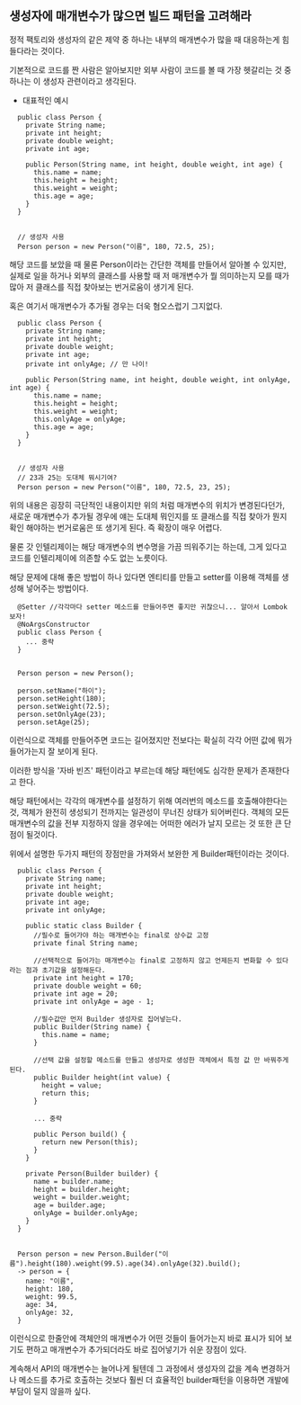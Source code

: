 ## 생성자에 매개변수가 많으면 빌드 패턴을 고려해라

정적 팩토리와 생성자의 같은 제약 중 하나는 내부의 매개변수가 많을 때 대응하는게 힘들다라는 것이다.

기본적으로 코드를 짠 사람은 알아보지만 외부 사람이 코드를 볼 때 가장 헷갈리는 것 중 하나는 이 생성자 관련이라고 생각된다.

- 대표적인 예시

```
  public class Person {
    private String name;
    private int height;
    private double weight;
    private int age;

    public Person(String name, int height, double weight, int age) {
      this.name = name;
      this.height = height;
      this.weight = weight;
      this.age = age;
    }
  }


  // 생성자 사용
  Person person = new Person("이름", 180, 72.5, 25);
```

해당 코드를 보았을 때 물론 Person이라는 간단한 객체를 만들어서 알아볼 수 있지만, 실제로 일을 하거나 외부의 클래스를 사용할 때 저 매개변수가 뭘 의미하는지 모를 때가 많아 저 클래스를 직접 찾아보는 번거로움이 생기게 된다.

혹은 여기서 매개변수가 추가될 경우는 더욱 혐오스럽기 그지없다.

```
  public class Person {
    private String name;
    private int height;
    private double weight;
    private int age;
    private int onlyAge; // 만 나이!

    public Person(String name, int height, double weight, int onlyAge, int age) {
      this.name = name;
      this.height = height;
      this.weight = weight;
      this.onlyAge = onlyAge;
      this.age = age;
    }
  }


  // 생성자 사용
  // 23과 25는 도대체 뭐시기여?
  Person person = new Person("이름", 180, 72.5, 23, 25);
```

위의 내용은 굉장히 극단적인 내용이지만 위의 처럼 매개변수의 위치가 변경된다던가, 새로운 매개변수가 추가될 경우에 얘는 도대체 뭐인지를 또 클래스를 직접 찾아가 뭔지 확인 해야하는 번거로움은 또 생기게 된다. 즉 확장이 매우 어렵다.

물론 갓 인텔리제이는 해당 매개변수의 변수명을 가끔 띄워주기는 하는데, 그게 있다고 코드를 인텔리제이에 의존할 수도 없는 노릇이다.

해당 문제에 대해 좋은 방법이 하나 있다면 엔티티를 만들고 setter를 이용해 객체를 생성해 넣어주는 방법이다.

```
  @Setter //각각마다 setter 메소드를 만들어주면 좋지만 귀찮으니... 알아서 Lombok보자!
  @NoArgsConstructor
  public class Person {
    ... 중략
  }


  Person person = new Person();

  person.setName("하이");
  person.setHeight(180);
  person.setWeight(72.5);
  person.setOnlyAge(23);
  person.setAge(25);
```

이런식으로 객체를 만들어주면 코드는 길어졌지만 전보다는 확실히 각각 어떤 값에 뭐가 들어가는지 잘 보이게 된다.

이러한 방식을 '자바 빈즈' 패턴이라고 부르는데 해당 패턴에도 심각한 문제가 존재한다고 한다.

해당 패턴에서는 각각의 매개변수를 설정하기 위해 여러번의 메소드를 호출해야한다는 것, 객체가 완전히 생성되기 전까지는 일관성이 무너진 상태가 되어버린다. 객체의 모든 매개변수의 값을 전부 지정하지 않을 경우에는 어떠한 에러가 날지 모르는 것 또한 큰 단점이 될것이다.

위에서 설명한 두가지 패턴의 장점만을 가져와서 보완한 게 Builder패턴이라는 것이다.

```
  public class Person {
    private String name;
    private int height;
    private double weight;
    private int age;
    private int onlyAge;

    public static class Builder {
      //필수로 들어가야 하는 매개변수는 final로 상수값 고정
      private final String name;

      //선택적으로 들어가는 매개변수는 final로 고정하지 않고 언제든지 변화할 수 있다라는 점과 초기값을 설정해둔다.
      private int height = 170;
      private double weight = 60;
      private int age = 20;
      private int onlyAge = age - 1;

      //필수값만 먼저 Builder 생성자로 집어넣는다.
      public Builder(String name) {
        this.name = name;
      }

      //선택 값을 설정할 메소드를 만들고 생성자로 생성한 객체에서 특정 값 만 바꿔주게 된다.
      public Builder height(int value) {
        height = value;
        return this;
      }

      ... 중략

      public Person build() {
        return new Person(this);
      }
    }

    private Person(Builder builder) {
      name = builder.name;
      height = builder.height;
      weight = builder.weight;
      age = builder.age;
      onlyAge = builder.onlyAge;
    }
  }


  Person person = new Person.Builder("이름").height(180).weight(99.5).age(34).onlyAge(32).build();
  -> person = {
    name: "이름",
    height: 180,
    weight: 99.5,
    age: 34,
    onlyAge: 32,
  }
```

이런식으로 한줄안에 객체안의 매개변수가 어떤 것들이 들어가는지 바로 표시가 되어 보기도 편하고 매개변수가 추가되더라도 바로 집어넣기가 쉬운 장점이 있다.

계속해서 API의 매개변수는 늘어나게 될텐데 그 과정에서 생성자의 값을 계속 변경하거나 메소드를 추가로 호출하는 것보다 훨씬 더 효율적인 builder패턴을 이용하면 개발에 부담이 덜지 않을까 싶다.
